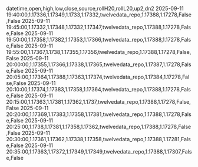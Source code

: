 datetime,open,high,low,close,source,rollH20,rollL20,up2,dn2
2025-09-11 19:40:00,1.17336,1.17349,1.1733,1.17332,twelvedata_repo,1.17388,1.17278,False,False
2025-09-11 19:45:00,1.17332,1.17348,1.17332,1.17347,twelvedata_repo,1.17388,1.17278,False,False
2025-09-11 19:50:00,1.17358,1.17382,1.17353,1.17366,twelvedata_repo,1.17388,1.17278,False,False
2025-09-11 19:55:00,1.17367,1.1738,1.17355,1.17356,twelvedata_repo,1.17388,1.17278,False,False
2025-09-11 20:00:00,1.17355,1.17366,1.17338,1.17365,twelvedata_repo,1.17387,1.17278,False,False
2025-09-11 20:05:00,1.17364,1.17388,1.17363,1.17374,twelvedata_repo,1.17384,1.17278,False,False
2025-09-11 20:10:00,1.17374,1.17383,1.17358,1.17364,twelvedata_repo,1.17388,1.17278,False,False
2025-09-11 20:15:00,1.17363,1.17381,1.17362,1.1737,twelvedata_repo,1.17388,1.17278,False,False
2025-09-11 20:20:00,1.17369,1.17383,1.17358,1.17381,twelvedata_repo,1.17388,1.17278,False,False
2025-09-11 20:25:00,1.1738,1.17381,1.17358,1.17362,twelvedata_repo,1.17388,1.17278,False,False
2025-09-11 20:30:00,1.17361,1.17362,1.17338,1.17358,twelvedata_repo,1.17388,1.17281,False,False
2025-09-11 20:35:00,1.17363,1.17372,1.17349,1.17349,twelvedata_repo,1.17388,1.17307,False,False
